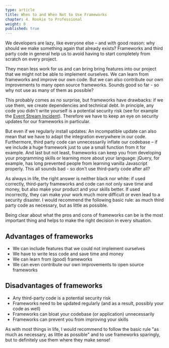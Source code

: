 ```yaml
---
type: article
title: When to and When Not to Use Frameworks
chapter: 4. Rookie to Professional
weight: 0
published: true
---
```


We developers are lazy, like everyone else – and with good reason: why should we make something again that already exists? Frameworks and third party code in general help us to avoid having to start completely from scratch on every project.

They mean less work for us and can bring bring features into our project that we might not be able to implement ourselves. We can learn from frameworks and improve our own code. But we can also contribute our own improvements to many open source frameworks. Sounds good so far - so why not use as many of them as possible?

This probably comes as no surprise, but frameworks have drawbacks: if we use them, we create dependencies and technical debt. In principle, any code you didn't write yourself is a potential security risk (see for example the [Event Stream Incident](https://www.theregister.co.uk/2018/11/26/npm_repo_bitcoin_stealer/)). Therefore we have to keep an eye on security updates for our frameworks in particular.

But even if we regularly install updates: An incompatible update can also mean that we have to adapt the integration everywhere in our code. Furthermore, third party code can unnecessarily inflate our codebase – if we include a huge framework just to use a small function from it for example. And last but not least, frameworks can keep you from developing your programming skills or learning more about your language: jQuery, for example, has long prevented people from learning vanilla Javascript properly. This all sounds bad - so don't use third-party code after all?

As always in life, the right answer is neither black nor white: if used correctly, third-party frameworks and code can not only save time and money, but also make your product and your skills better. If used incorrectly, they can make your work much more difficult or even lead to a security disaster. I would recommend the following basic rule: as much third party code as necessary, but as little as possible.

Being clear about what the pros and cons of frameworks can be is the most important thing and helps to make the right decision in every situation.

## Advantages of frameworks
- We can include features that we could not implement ourselves
- We have to write less code and save time and money
- We can learn from (good) frameworks
- We can even contribute our own improvements to open source frameworks

## Disadvantages of frameworks
- Any third-party code is a potential security risk
- Frameworks need to be updated regularly (and as a result, possibly your code as well)
- Frameworks can bloat your codebase (or application) unnecessarily
- Frameworks can prevent you from improving your skills

As with most things in life, I would recommend to follow the basic rule "as much as necessary, as little as possible" and to use frameworks sparingly, but to definitely use them where they make sense!

<img src="https://vg09.met.vgwort.de/na/297a63b9388246a7a3859ea2719dc901" width="1" height="1" alt="">
